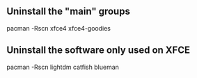 ## Uninstall the "main" groups

pacman -Rscn xfce4 xfce4-goodies

## Uninstall the software only used on XFCE

pacman -Rscn lightdm catfish blueman

